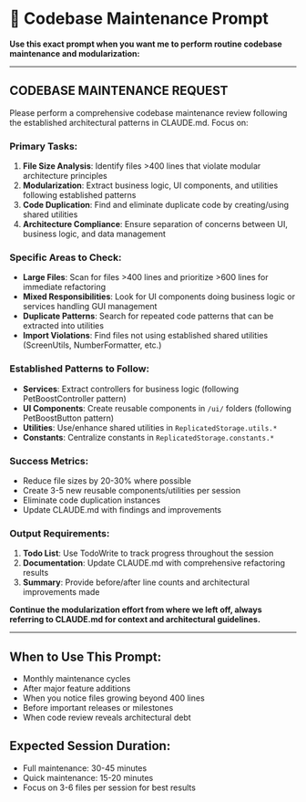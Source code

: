 # 🔧 Codebase Maintenance Prompt

**Use this exact prompt when you want me to perform routine codebase maintenance and modularization:**

---

## **CODEBASE MAINTENANCE REQUEST**

Please perform a comprehensive codebase maintenance review following the established architectural patterns in CLAUDE.md. Focus on:

### **Primary Tasks:**
1. **File Size Analysis**: Identify files >400 lines that violate modular architecture principles
2. **Modularization**: Extract business logic, UI components, and utilities following established patterns
3. **Code Duplication**: Find and eliminate duplicate code by creating/using shared utilities
4. **Architecture Compliance**: Ensure separation of concerns between UI, business logic, and data management

### **Specific Areas to Check:**
- **Large Files**: Scan for files >400 lines and prioritize >600 lines for immediate refactoring
- **Mixed Responsibilities**: Look for UI components doing business logic or services handling GUI management
- **Duplicate Patterns**: Search for repeated code patterns that can be extracted into utilities
- **Import Violations**: Find files not using established shared utilities (ScreenUtils, NumberFormatter, etc.)

### **Established Patterns to Follow:**
- **Services**: Extract controllers for business logic (following PetBoostController pattern)
- **UI Components**: Create reusable components in `/ui/` folders (following PetBoostButton pattern)
- **Utilities**: Use/enhance shared utilities in `ReplicatedStorage.utils.*`
- **Constants**: Centralize constants in `ReplicatedStorage.constants.*`

### **Success Metrics:**
- Reduce file sizes by 20-30% where possible
- Create 3-5 new reusable components/utilities per session
- Eliminate code duplication instances
- Update CLAUDE.md with findings and improvements

### **Output Requirements:**
1. **Todo List**: Use TodoWrite to track progress throughout the session
2. **Documentation**: Update CLAUDE.md with comprehensive refactoring results
3. **Summary**: Provide before/after line counts and architectural improvements made

**Continue the modularization effort from where we left off, always referring to CLAUDE.md for context and architectural guidelines.**

---

## **When to Use This Prompt:**
- Monthly maintenance cycles
- After major feature additions
- When you notice files growing beyond 400 lines
- Before important releases or milestones
- When code review reveals architectural debt

## **Expected Session Duration:**
- Full maintenance: 30-45 minutes
- Quick maintenance: 15-20 minutes
- Focus on 3-6 files per session for best results